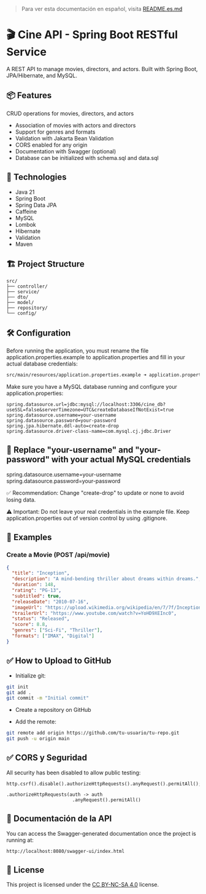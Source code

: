 > Para ver esta documentación en español, visita [README.es.md](README.es.md)

# 🎬 Cine API - Spring Boot RESTful Service

A REST API to manage movies, directors, and actors. Built with Spring Boot, JPA/Hibernate, and MySQL.

## 📦 Features

CRUD operations for movies, directors, and actors

- Association of movies with actors and directors
- Support for genres and formats
- Validation with Jakarta Bean Validation
- CORS enabled for any origin
- Documentation with Swagger (optional)
- Database can be initialized with schema.sql and data.sql
## 🚀 Technologies

- Java 21
- Spring Boot
- Spring Data JPA
- Caffeine
- MySQL
- Lombok
- Hibernate
- Validation
- Maven

## 🏗️ Project Structure
```
src/
├── controller/
├── service/
├── dto/
├── model/
├── repository/
└── config/
```

## 🛠️ Configuration

Before running the application, you must rename the file application.properties.example to application.properties and fill in your actual database credentials:

```bash
src/main/resources/application.properties.example ➜ application.properties
```

Make sure you have a MySQL database running and configure your application.properties:

```properties
spring.datasource.url=jdbc:mysql://localhost:3306/cine_db?useSSL=false&serverTimezone=UTC&createDatabaseIfNotExist=true
spring.datasource.username=your-username
spring.datasource.password=your-password
spring.jpa.hibernate.ddl-auto=create-drop
spring.datasource.driver-class-name=com.mysql.cj.jdbc.Driver
```
## 🔐 Replace "your-username" and "your-password" with your actual MySQL credentials
spring.datasource.username=your-username
spring.datasource.password=your-password

✅ Recommendation: Change "create-drop" to update or none to avoid losing data.

⚠️ Important: Do not leave your real credentials in the example file. Keep application.properties out of version control by using .gitignore.

## 📸 Examples

### Create a Movie (POST /api/movie)

```json
{
  "title": "Inception",
  "description": "A mind-bending thriller about dreams within dreams.",
  "duration": 148,
  "rating": "PG-13",
  "subtitled": true,
  "releaseDate": "2010-07-16",
  "imageUrl": "https://upload.wikimedia.org/wikipedia/en/7/7f/Inception_ver3.jpg",
  "trailerUrl": "https://www.youtube.com/watch?v=YoHD9XEInc0",
  "status": "Released",
  "score": 8.8,
  "genres": ["Sci-Fi", "Thriller"],
  "formats": ["IMAX", "Digital"]
}
```

## ✅ How to Upload to GitHub
- Initialize git:

```bash
git init
git add .
git commit -m "Initial commit"
```

- Create a repository on GitHub

- Add the remote:

```bash
git remote add origin https://github.com/tu-usuario/tu-repo.git
git push -u origin main
```

## ✅ CORS y Seguridad

All security has been disabled to allow public testing:

```
http.csrf().disable().authorizeHttpRequests().anyRequest().permitAll();
```
```
.authorizeHttpRequests(auth -> auth
                        .anyRequest().permitAll()
```

## 📌 Documentación de la API
You can access the Swagger-generated documentation once the project is running at:
```
http://localhost:8080/swagger-ui/index.html
```

## 🪪 License

This project is licensed under the [CC BY-NC-SA 4.0](https://creativecommons.org/licenses/by-nc-sa/4.0/) license.
